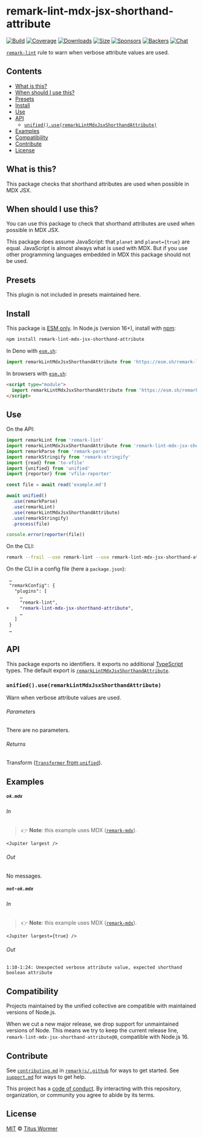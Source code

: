 <!--This file is generated-->

# remark-lint-mdx-jsx-shorthand-attribute

[![Build][badge-build-image]][badge-build-url]
[![Coverage][badge-coverage-image]][badge-coverage-url]
[![Downloads][badge-downloads-image]][badge-downloads-url]
[![Size][badge-size-image]][badge-size-url]
[![Sponsors][badge-funding-sponsors-image]][badge-funding-url]
[![Backers][badge-funding-backers-image]][badge-funding-url]
[![Chat][badge-chat-image]][badge-chat-url]

[`remark-lint`][github-remark-lint] rule to warn when verbose attribute values are used.

## Contents

* [What is this?](#what-is-this)
* [When should I use this?](#when-should-i-use-this)
* [Presets](#presets)
* [Install](#install)
* [Use](#use)
* [API](#api)
  * [`unified().use(remarkLintMdxJsxShorthandAttribute)`](#unifieduseremarklintmdxjsxshorthandattribute)
* [Examples](#examples)
* [Compatibility](#compatibility)
* [Contribute](#contribute)
* [License](#license)

## What is this?

This package checks that shorthand attributes are used when
possible in MDX JSX.

## When should I use this?

You can use this package to check that shorthand attributes are used
when possible in MDX JSX.

This package does assume JavaScript:
that `planet` and `planet={true}` are equal.
JavaScript is almost always what is used with MDX.
But if you use other programming languages embedded in MDX
this package should not be used.

## Presets

This plugin is not included in presets maintained here.

## Install

This package is [ESM only][github-gist-esm].
In Node.js (version 16+),
install with [npm][npm-install]:

```sh
npm install remark-lint-mdx-jsx-shorthand-attribute
```

In Deno with [`esm.sh`][esm-sh]:

```js
import remarkLintMdxJsxShorthandAttribute from 'https://esm.sh/remark-lint-mdx-jsx-shorthand-attribute@0'
```

In browsers with [`esm.sh`][esm-sh]:

```html
<script type="module">
  import remarkLintMdxJsxShorthandAttribute from 'https://esm.sh/remark-lint-mdx-jsx-shorthand-attribute@0?bundle'
</script>
```

## Use

On the API:

```js
import remarkLint from 'remark-lint'
import remarkLintMdxJsxShorthandAttribute from 'remark-lint-mdx-jsx-shorthand-attribute'
import remarkParse from 'remark-parse'
import remarkStringify from 'remark-stringify'
import {read} from 'to-vfile'
import {unified} from 'unified'
import {reporter} from 'vfile-reporter'

const file = await read('example.md')

await unified()
  .use(remarkParse)
  .use(remarkLint)
  .use(remarkLintMdxJsxShorthandAttribute)
  .use(remarkStringify)
  .process(file)

console.error(reporter(file))
```

On the CLI:

```sh
remark --frail --use remark-lint --use remark-lint-mdx-jsx-shorthand-attribute .
```

On the CLI in a config file (here a `package.json`):

```diff
 …
 "remarkConfig": {
   "plugins": [
     …
     "remark-lint",
+    "remark-lint-mdx-jsx-shorthand-attribute",
     …
   ]
 }
 …
```

## API

This package exports no identifiers.
It exports no additional [TypeScript][typescript] types.
The default export is
[`remarkLintMdxJsxShorthandAttribute`][api-remark-lint-mdx-jsx-shorthand-attribute].

### `unified().use(remarkLintMdxJsxShorthandAttribute)`

Warn when verbose attribute values are used.

###### Parameters

There are no parameters.

###### Returns

Transform ([`Transformer` from `unified`][github-unified-transformer]).

## Examples

##### `ok.mdx`

###### In

> 👉 **Note**: this example uses
> MDX ([`remark-mdx`][github-remark-mdx]).

```mdx
<Jupiter largest />
```

###### Out

No messages.

##### `not-ok.mdx`

###### In

> 👉 **Note**: this example uses
> MDX ([`remark-mdx`][github-remark-mdx]).

```mdx
<Jupiter largest={true} />
```

###### Out

```text
1:10-1:24: Unexpected verbose attribute value, expected shorthand boolean attribute
```

## Compatibility

Projects maintained by the unified collective are compatible with maintained
versions of Node.js.

When we cut a new major release, we drop support for unmaintained versions of
Node.
This means we try to keep the current release line,
`remark-lint-mdx-jsx-shorthand-attribute@0`,
compatible with Node.js 16.

## Contribute

See [`contributing.md`][github-dotfiles-contributing] in [`remarkjs/.github`][github-dotfiles-health] for ways
to get started.
See [`support.md`][github-dotfiles-support] for ways to get help.

This project has a [code of conduct][github-dotfiles-coc].
By interacting with this repository, organization, or community you agree to
abide by its terms.

## License

[MIT][file-license] © [Titus Wormer][author]

[api-remark-lint-mdx-jsx-shorthand-attribute]: #unifieduseremarklintmdxjsxshorthandattribute

[author]: https://wooorm.com

[badge-build-image]: https://github.com/remarkjs/remark-lint/workflows/main/badge.svg

[badge-build-url]: https://github.com/remarkjs/remark-lint/actions

[badge-chat-image]: https://img.shields.io/badge/chat-discussions-success.svg

[badge-chat-url]: https://github.com/remarkjs/remark/discussions

[badge-coverage-image]: https://img.shields.io/codecov/c/github/remarkjs/remark-lint.svg

[badge-coverage-url]: https://codecov.io/github/remarkjs/remark-lint

[badge-downloads-image]: https://img.shields.io/npm/dm/remark-lint-mdx-jsx-shorthand-attribute.svg

[badge-downloads-url]: https://www.npmjs.com/package/remark-lint-mdx-jsx-shorthand-attribute

[badge-funding-backers-image]: https://opencollective.com/unified/backers/badge.svg

[badge-funding-sponsors-image]: https://opencollective.com/unified/sponsors/badge.svg

[badge-funding-url]: https://opencollective.com/unified

[badge-size-image]: https://img.shields.io/bundlejs/size/remark-lint-mdx-jsx-shorthand-attribute

[badge-size-url]: https://bundlejs.com/?q=remark-lint-mdx-jsx-shorthand-attribute

[esm-sh]: https://esm.sh

[file-license]: https://github.com/remarkjs/remark-lint/blob/main/license

[github-dotfiles-coc]: https://github.com/remarkjs/.github/blob/main/code-of-conduct.md

[github-dotfiles-contributing]: https://github.com/remarkjs/.github/blob/main/contributing.md

[github-dotfiles-health]: https://github.com/remarkjs/.github

[github-dotfiles-support]: https://github.com/remarkjs/.github/blob/main/support.md

[github-gist-esm]: https://gist.github.com/sindresorhus/a39789f98801d908bbc7ff3ecc99d99c

[github-remark-lint]: https://github.com/remarkjs/remark-lint

[github-remark-mdx]: https://mdxjs.com/packages/remark-mdx/

[github-unified-transformer]: https://github.com/unifiedjs/unified#transformer

[npm-install]: https://docs.npmjs.com/cli/install

[typescript]: https://www.typescriptlang.org
